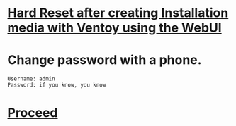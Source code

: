 # [Hard Reset after creating Installation media with Ventoy using the WebUI](http://192.168.29.1/platform.cgi)
# Change password with a phone.
```
Username: admin
Password: if you know, you know
```
# [Proceed](https://github.com/hookstdev/OmniGuides/blob/omni/OS/Linux/Garuda-Linux.asus.md)
